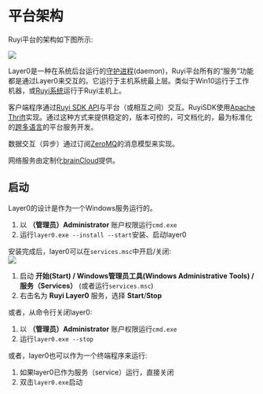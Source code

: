 # 平台架构

Ruyi平台的架构如下图所示:

![](/docs/img/platform_arch.png)

Layer0是一种在系统后台运行的[守护进程](https://en.wikipedia.org/wiki/Daemon_(computing))(daemon)，Ruyi平台所有的“服务”功能都是通过Layer0来交互的。它运行于主机系统最上层。类似于Win10运行于工作机器，或[Ruyi系统](os.md)运行于Ruyi主机上。

客户端程序通过[Ruyi SDK API](http://dev.playruyi.com/api)与平台（或相互之间）交互。RuyiSDK使用[Apache Thrift](https://thrift.apache.org/)实现。通过这种方式来提供稳定的，版本可控的，可文档化的，最为标准化的[跨多语言](https://thrift.apache.org/lib/)的平台服务开发。

数据交互（异步）通过订阅[ZeroMQ](http://zeromq.org/)的消息模型来实现。 

网络服务由定制化[brainCloud](http://getbraincloud.com/)提供。


## 启动

Layer0的设计是作为一个Windows服务运行的。

1. 以 __（管理员）Administrator__ 账户权限运行`cmd.exe` 
1. 运行`layer0.exe --install --start`安装、启动layer0

安装完成后，layer0可以在`services.msc`中开启/关闭:  
![](/docs/img/services.png)

1. 启动 __开始(Start) / Windows管理员工具(Windows Administrative Tools) / 服务（Services）__ (或者运行`services.msc`)
1. 右击名为 __Ruyi Layer0__ 服务，选择 __Start__/__Stop__

或者，从命令行关闭layer0:

1. 以 __（管理员）Administrator__ 账户权限运行`cmd.exe` 
1. 运行`layer0.exe --stop`

或者，layer0也可以作为一个终端程序来运行:

1. 如果layer0已作为服务（service）运行，直接关闭
1. 双击`layer0.exe`启动

